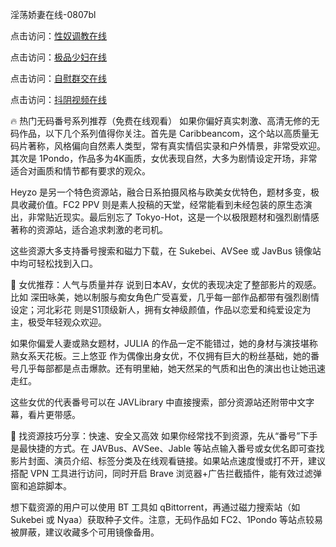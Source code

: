 淫荡娇妻在线-0807bl


点击访问：<a href="https://heiliaoe8ajia.pages.dev">性奴调教在线</a>

点击访问：<a href="https://heiliaoxqkkct.pages.dev">极品少妇在线</a>

点击访问：<a href="https://heiliaowzu4ur.pages.dev">自慰群交在线</a>

点击访问：<a href="https://heiliaozj3tjd.pages.dev">抖阴视频在线</a>

🔥 热门无码番号系列推荐（免费在线观看）
如果你偏好真实刺激、高清无修的无码作品，以下几个系列值得你关注。首先是 Caribbeancom，这个站以高质量无码片著称，风格偏向自然素人类型，常有真实情侣实录和户外情景，非常受欢迎。其次是 1Pondo，作品多为4K画质，女优表现自然，大多为剧情设定开场，非常适合对画质和情节都有要求的观众。

Heyzo 是另一个特色资源站，融合日系拍摄风格与欧美女优特色，题材多变，极具收藏价值。FC2 PPV 则是素人投稿的天堂，经常能看到未经包装的原生态演出，非常贴近现实。最后别忘了 Tokyo-Hot，这是一个以极限题材和强烈剧情感著称的资源站，适合追求刺激的老司机。

这些资源大多支持番号搜索和磁力下载，在 Sukebei、AVSee 或 JavBus 镜像站中均可轻松找到入口。

👩 女优推荐：人气与质量并存
说到日本AV，女优的表现决定了整部影片的观感。比如 深田咏美，她以制服与痴女角色广受喜爱，几乎每一部作品都带有强烈剧情设定；河北彩花 则是S1顶级新人，拥有女神级颜值，作品以恋爱和纯爱设定为主，极受年轻观众欢迎。

如果你偏爱人妻或熟女题材，JULIA 的作品一定不能错过，她的身材与演技堪称熟女系天花板。三上悠亚 作为偶像出身女优，不仅拥有巨大的粉丝基础，她的番号几乎每部都是点击爆款。还有明里紬，她天然呆的气质和出色的演出也让她迅速走红。

这些女优的代表番号可以在 JAVLibrary 中直接搜索，部分资源站还附带中文字幕，看片更带感。

🧭 找资源技巧分享：快速、安全又高效
如果你经常找不到资源，先从“番号”下手是最快捷的方式。在 JAVBus、AVSee、Jable 等站点输入番号或女优名即可查找影片封面、演员介绍、标签分类及在线观看链接。如果站点速度慢或打不开，建议搭配 VPN 工具进行访问，同时开启 Brave 浏览器+广告拦截插件，能有效过滤弹窗和追踪脚本。

想下载资源的用户可以使用 BT 工具如 qBittorrent，再通过磁力搜索站（如 Sukebei 或 Nyaa）获取种子文件。注意，无码作品如 FC2、1Pondo 等站点较易被屏蔽，建议收藏多个可用镜像备用。

<span style="display:none;">[Canonical link]( https://github.com/bl080725/12317 ）</span>
